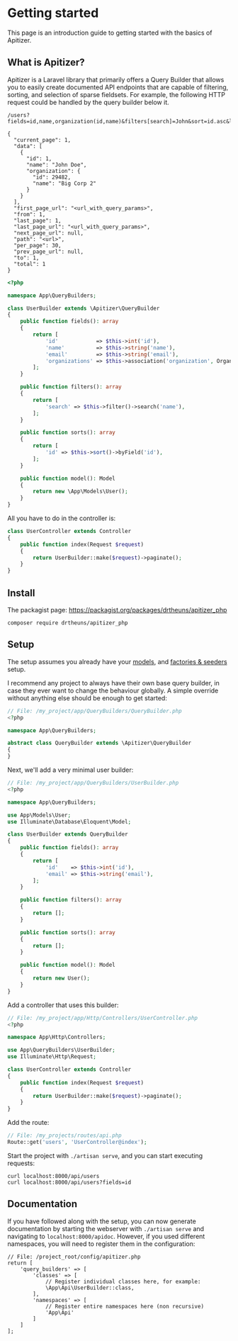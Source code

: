 # Getting started

This page is an introduction guide to getting started with the basics of
Apitizer.

## What is Apitizer?

Apitizer is a Laravel library that primarily offers a Query Builder that allows
you to easily create documented API endpoints that are capable of filtering,
sorting, and selection of sparse fieldsets. For example, the following HTTP
request could be handled by the query builder below it.

```
/users?fields=id,name,organization(id,name)&filters[search]=John&sort=id.asc&limit=30

{
  "current_page": 1,
  "data": [
    {
      "id": 1,
      "name": "John Doe",
      "organization": {
        "id": 29482,
        "name": "Big Corp 2"
      }
    }
  ],
  "first_page_url": "<url_with_query_params>",
  "from": 1,
  "last_page": 1,
  "last_page_url": "<url_with_query_params>",
  "next_page_url": null,
  "path": "<url>",
  "per_page": 30,
  "prev_page_url": null,
  "to": 1,
  "total": 1
}
```

```php
<?php

namespace App\QueryBuilders;

class UserBuilder extends \Apitizer\QueryBuilder
{
    public function fields(): array
    {
        return [
            'id'            => $this->int('id'),
            'name'          => $this->string('name'),
            'email'         => $this->string('email'),
            'organizations' => $this->association('organization', OrganizationBuilder::class),
        ];
    }

    public function filters(): array
    {
        return [
            'search' => $this->filter()->search('name'),
        ];
    }

    public function sorts(): array
    {
        return [
            'id' => $this->sort()->byField('id'),
        ];
    }

    public function model(): Model
    {
        return new \App\Models\User();
    }
}
```

All you have to do in the controller is:

```php
class UserController extends Controller
{
    public function index(Request $request)
    {
        return UserBuilder::make($request)->paginate();
    }
}
```

## Install

The packagist page: https://packagist.org/packages/drtheuns/apitizer_php

```
composer require drtheuns/apitizer_php
```

## Setup

The setup assumes you already have your [models](https://laravel.com/docs/6.x/eloquent),
and [factories & seeders](https://laravel.com/docs/6.x/seeding) setup.

I recommend any project to always have their own base query builder, in case
they ever want to change the behaviour globally. A simple override without
anything else should be enough to get started:

```php
// File: /my_project/app/QueryBuilders/QueryBuilder.php
<?php

namespace App\QueryBuilders;

abstract class QueryBuilder extends \Apitizer\QueryBuilder
{
}
```

Next, we'll add a very minimal user builder:

```php
// File: /my_project/app/QueryBuilders/UserBuilder.php
<?php

namespace App\QueryBuilders;

use App\Models\User;
use Illuminate\Database\Eloquent\Model;

class UserBuilder extends QueryBuilder
{
    public function fields(): array
    {
        return [
            'id'    => $this->int('id'),
            'email' => $this->string('email'),
        ];
    }

    public function filters(): array
    {
        return [];
    }

    public function sorts(): array
    {
        return [];
    }

    public function model(): Model
    {
        return new User();
    }
}
```

Add a controller that uses this builder:

```php
// File: /my_project/app/Http/Controllers/UserController.php
<?php

namespace App\Http\Controllers;

use App\QueryBuilders\UserBuilder;
use Illuminate\Http\Request;

class UserController extends Controller
{
    public function index(Request $request)
    {
        return UserBuilder::make($request)->paginate();
    }
}
```

Add the route:

```php
// File: /my_projects/routes/api.php
Route::get('users', 'UserController@index');
```

Start the project with `./artisan serve`, and you can start executing requests:

```
curl localhost:8000/api/users
curl localhost:8000/api/users?fields=id
```

## Documentation

If you have followed along with the setup, you can now generate documentation by
starting the webserver with `./artisan serve` and navigating to
`localhost:8000/apidoc`. However, if you used different namespaces, you will
need to register them in the configuration:

```
// File: /project_root/config/apitizer.php
return [
    'query_builders' => [
        'classes' => [
            // Register individual classes here, for example:
            \App\Api\UserBuilder::class,
        ],
        'namespaces' => [
            // Register entire namespaces here (non recursive)
            'App\Api'
        ]
    ]
];
```

